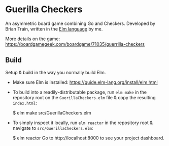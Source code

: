 # Guerilla Checkers

An asymmetric board game combining Go and Checkers. Developed by Brian Train, written in the [Elm language](https://guide.elm-lang.org/) by me.

More details on the game: https://boardgamegeek.com/boardgame/71035/guerrilla-checkers

## Build

Setup &amp; build in the way you normally build Elm. 

- Make sure Elm is installed: https://guide.elm-lang.org/install/elm.html
- To build into a readily-distributable package, run `elm make` in the repository root on the `GuerillaCheckers.elm` file &amp; copy the resulting `index.html`:

    $ elm make src/GuerillaCheckers.elm

- To simply inspect it locally, run `elm reactor` in the repository root &amp; navigate to `src/GuerillaCheckers.elm`:

    $ elm reactor
    Go to http://localhost:8000 to see your project dashboard.

